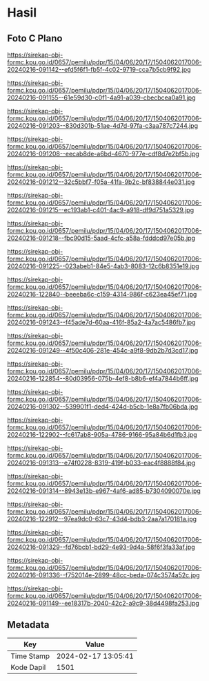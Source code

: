 # Hasil

## Foto C Plano

https://sirekap-obj-formc.kpu.go.id/0657/pemilu/pdpr/15/04/06/20/17/1504062017006-20240216-091142--efd5f6f1-fb5f-4c02-9719-cca7b5cb9f92.jpg

https://sirekap-obj-formc.kpu.go.id/0657/pemilu/pdpr/15/04/06/20/17/1504062017006-20240216-091155--61e59d30-c0f1-4a91-a039-cbecbcea0a91.jpg

https://sirekap-obj-formc.kpu.go.id/0657/pemilu/pdpr/15/04/06/20/17/1504062017006-20240216-091203--830d301b-51ae-4d7d-97fa-c3aa787c7244.jpg

https://sirekap-obj-formc.kpu.go.id/0657/pemilu/pdpr/15/04/06/20/17/1504062017006-20240216-091208--eecab8de-a6bd-4670-977e-cdf8d7e2bf5b.jpg

https://sirekap-obj-formc.kpu.go.id/0657/pemilu/pdpr/15/04/06/20/17/1504062017006-20240216-091212--32c5bbf7-f05a-41fa-9b2c-bf838844e031.jpg

https://sirekap-obj-formc.kpu.go.id/0657/pemilu/pdpr/15/04/06/20/17/1504062017006-20240216-091215--ec193ab1-c401-4ac9-a918-df9d751a5329.jpg

https://sirekap-obj-formc.kpu.go.id/0657/pemilu/pdpr/15/04/06/20/17/1504062017006-20240216-091218--fbc90d15-5aad-4cfc-a58a-fdddcd97e05b.jpg

https://sirekap-obj-formc.kpu.go.id/0657/pemilu/pdpr/15/04/06/20/17/1504062017006-20240216-091225--023abeb1-84e5-4ab3-8083-12c6b8351e19.jpg

https://sirekap-obj-formc.kpu.go.id/0657/pemilu/pdpr/15/04/06/20/17/1504062017006-20240216-122840--beeeba6c-c159-4314-986f-c623ea45ef71.jpg

https://sirekap-obj-formc.kpu.go.id/0657/pemilu/pdpr/15/04/06/20/17/1504062017006-20240216-091243--f45ade7d-60aa-416f-85a2-4a7ac5486fb7.jpg

https://sirekap-obj-formc.kpu.go.id/0657/pemilu/pdpr/15/04/06/20/17/1504062017006-20240216-091249--4f50c406-281e-454c-a9f8-9db2b7d3cd17.jpg

https://sirekap-obj-formc.kpu.go.id/0657/pemilu/pdpr/15/04/06/20/17/1504062017006-20240216-122854--80d03956-075b-4ef8-b8b6-ef4a7844b6ff.jpg

https://sirekap-obj-formc.kpu.go.id/0657/pemilu/pdpr/15/04/06/20/17/1504062017006-20240216-091302--539901f1-ded4-424d-b5cb-1e8a7fb06bda.jpg

https://sirekap-obj-formc.kpu.go.id/0657/pemilu/pdpr/15/04/06/20/17/1504062017006-20240216-122902--fc617ab8-905a-4786-9166-95a84b6d1fb3.jpg

https://sirekap-obj-formc.kpu.go.id/0657/pemilu/pdpr/15/04/06/20/17/1504062017006-20240216-091313--e74f0228-8319-419f-b033-eac4f8888f84.jpg

https://sirekap-obj-formc.kpu.go.id/0657/pemilu/pdpr/15/04/06/20/17/1504062017006-20240216-091314--8943e13b-e967-4af6-ad85-b7304090070e.jpg

https://sirekap-obj-formc.kpu.go.id/0657/pemilu/pdpr/15/04/06/20/17/1504062017006-20240216-122912--97ea9dc0-63c7-43d4-bdb3-2aa7a170181a.jpg

https://sirekap-obj-formc.kpu.go.id/0657/pemilu/pdpr/15/04/06/20/17/1504062017006-20240216-091329--fd76bcb1-bd29-4e93-9d4a-58f6f3fa33af.jpg

https://sirekap-obj-formc.kpu.go.id/0657/pemilu/pdpr/15/04/06/20/17/1504062017006-20240216-091336--f752014e-2899-48cc-beda-074c3574a52c.jpg

https://sirekap-obj-formc.kpu.go.id/0657/pemilu/pdpr/15/04/06/20/17/1504062017006-20240216-091149--ee18317b-2040-42c2-a9c9-38d4498fa253.jpg


## Metadata

| Key        | Value               |
| ---------- | ------------------- |
| Time Stamp | 2024-02-17 13:05:41 |
| Kode Dapil | 1501                |



